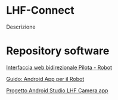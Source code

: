# LHF-Connect

Descrizione

# Repository software

[Interfaccia web bidirezionale Pilota - Robot](https://github.com/NMMI/LHF_rtc)

[Guido: Android App per il Robot](https://github.com/NMMI/Guido)

[Progetto Android Studio LHF Camera app](https://github.com/NMMI/LHF_Camera)

